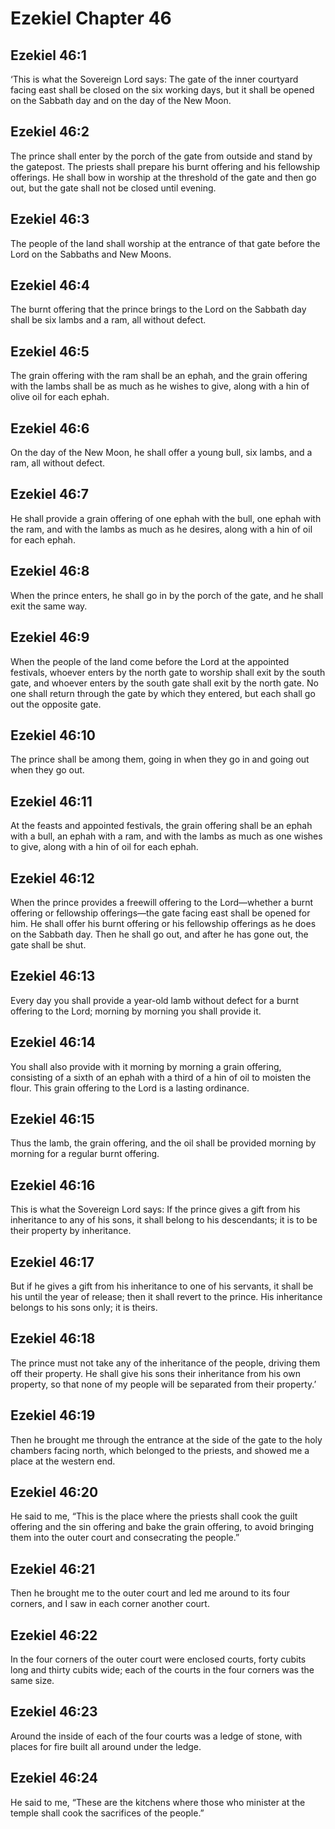 # Ezekiel Chapter 46

## Ezekiel 46:1
‘This is what the Sovereign Lord says: The gate of the inner courtyard facing east shall be closed on the six working days, but it shall be opened on the Sabbath day and on the day of the New Moon.

## Ezekiel 46:2
The prince shall enter by the porch of the gate from outside and stand by the gatepost. The priests shall prepare his burnt offering and his fellowship offerings. He shall bow in worship at the threshold of the gate and then go out, but the gate shall not be closed until evening.

## Ezekiel 46:3
The people of the land shall worship at the entrance of that gate before the Lord on the Sabbaths and New Moons.

## Ezekiel 46:4
The burnt offering that the prince brings to the Lord on the Sabbath day shall be six lambs and a ram, all without defect.

## Ezekiel 46:5
The grain offering with the ram shall be an ephah, and the grain offering with the lambs shall be as much as he wishes to give, along with a hin of olive oil for each ephah.

## Ezekiel 46:6
On the day of the New Moon, he shall offer a young bull, six lambs, and a ram, all without defect.

## Ezekiel 46:7
He shall provide a grain offering of one ephah with the bull, one ephah with the ram, and with the lambs as much as he desires, along with a hin of oil for each ephah.

## Ezekiel 46:8
When the prince enters, he shall go in by the porch of the gate, and he shall exit the same way.

## Ezekiel 46:9
When the people of the land come before the Lord at the appointed festivals, whoever enters by the north gate to worship shall exit by the south gate, and whoever enters by the south gate shall exit by the north gate. No one shall return through the gate by which they entered, but each shall go out the opposite gate.

## Ezekiel 46:10
The prince shall be among them, going in when they go in and going out when they go out.

## Ezekiel 46:11
At the feasts and appointed festivals, the grain offering shall be an ephah with a bull, an ephah with a ram, and with the lambs as much as one wishes to give, along with a hin of oil for each ephah.

## Ezekiel 46:12
When the prince provides a freewill offering to the Lord—whether a burnt offering or fellowship offerings—the gate facing east shall be opened for him. He shall offer his burnt offering or his fellowship offerings as he does on the Sabbath day. Then he shall go out, and after he has gone out, the gate shall be shut.

## Ezekiel 46:13
Every day you shall provide a year-old lamb without defect for a burnt offering to the Lord; morning by morning you shall provide it.

## Ezekiel 46:14
You shall also provide with it morning by morning a grain offering, consisting of a sixth of an ephah with a third of a hin of oil to moisten the flour. This grain offering to the Lord is a lasting ordinance.

## Ezekiel 46:15
Thus the lamb, the grain offering, and the oil shall be provided morning by morning for a regular burnt offering.

## Ezekiel 46:16
This is what the Sovereign Lord says: If the prince gives a gift from his inheritance to any of his sons, it shall belong to his descendants; it is to be their property by inheritance.

## Ezekiel 46:17
But if he gives a gift from his inheritance to one of his servants, it shall be his until the year of release; then it shall revert to the prince. His inheritance belongs to his sons only; it is theirs.

## Ezekiel 46:18
The prince must not take any of the inheritance of the people, driving them off their property. He shall give his sons their inheritance from his own property, so that none of my people will be separated from their property.’

## Ezekiel 46:19
Then he brought me through the entrance at the side of the gate to the holy chambers facing north, which belonged to the priests, and showed me a place at the western end.

## Ezekiel 46:20
He said to me, “This is the place where the priests shall cook the guilt offering and the sin offering and bake the grain offering, to avoid bringing them into the outer court and consecrating the people.”

## Ezekiel 46:21
Then he brought me to the outer court and led me around to its four corners, and I saw in each corner another court.

## Ezekiel 46:22
In the four corners of the outer court were enclosed courts, forty cubits long and thirty cubits wide; each of the courts in the four corners was the same size.

## Ezekiel 46:23
Around the inside of each of the four courts was a ledge of stone, with places for fire built all around under the ledge.

## Ezekiel 46:24
He said to me, “These are the kitchens where those who minister at the temple shall cook the sacrifices of the people.”
